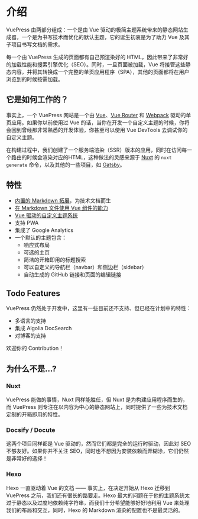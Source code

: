 # 介绍

VuePress 由两部分组成：一个是由 Vue 驱动的极简主题系统带来的静态网站生成器，一个是为书写技术而优化的默认主题，它的诞生初衷是为了助力 Vue 及其子项目书写文档的需求。
 
每一个由 VuePress 生成的页面都有自己预渲染好的 HTML，因此带来了非常好的加载性能和搜索引擎优化（SEO）。同时，一旦页面被加载，Vue 将接管这些静态内容，并将其转换成一个完整的单页应用程序（SPA），其他的页面都将在用户浏览到的时候按需加载。

## 它是如何工作的？

事实上，一个 VuePress 网站是一个由 [Vue](http://vuejs.org/)、[Vue Router](https://github.com/vuejs/vue-router) 和 [Webpack](http://webpack.js.org/) 驱动的单页应用。如果你以前使用过 Vue 的话，当你在开发一个自定义主题的时候，你将会回到曾经那非常熟悉的开发体验，你甚至可以使用 Vue DevTools 去调试你的自定义主题。

在构建过程中，我们创建了一个服务端渲染（SSR）版本的应用，同时在访问每一个路由的时候会渲染对应的HTML，这种做法的灵感来源于 [Nuxt](https://nuxtjs.org/) 的 `nuxt generate` 命令，以及其他的一些项目，如 [Gatsby](https://www.gatsbyjs.org/)。

## 特性

- [内置的 Markdown 拓展](./markdown.md)，为技术文档而生
- [在 Markdown 文件使用 Vue 组件的能力](./using-vue.md)
- [Vue 驱动的自定义主题系统](./custom-themes)
- 支持 PWA
- 集成了 Google Analytics
- 一个默认的主题包含：
  - 响应式布局
  - 可选的主页
  - 简洁的开箱即用的标题搜索
  - 可以自定义的导航栏（navbar）和侧边栏（sidebar）
  - 自动生成的 GitHub 链接和页面的编辑链接

## Todo Features

VuePress 仍然处于开发中，这里有一些目前还不支持、但已经在计划中的特性：

- 多语言的支持
- 集成 Algolia DocSearch 
- 对博客的支持

欢迎你的 Contribution！

## 为什么不是...?

### Nuxt

VuePress 能做的事情，Nuxt 同样能胜任，但 Nuxt 是为构建应用程序而生的，而 VuePress 则专注在以内容为中心的静态网站上，同时提供了一些为技术文档定制的开箱即用的特性。

### Docsify / Docute

这两个项目同样都是 Vue 驱动的，然而它们都是完全的运行时驱动，因此对 SEO 不够友好。如果你并不关注 SEO，同时也不想因为安装依赖而弄糊涂，它们仍然是非常好的选择！

### Hexo

Hexo 一直驱动着 Vue 的文档 —— 事实上，在决定开始从 Hexo 迁移到 VuePress 之前，我们还有很长的路要走。Hexo 最大的问题在于他的主题系统太过于静态以及过度地依赖纯字符串，而我们十分希望能够好好地利用 Vue 来处理我们的布局和交互，同时，Hexo 的 Markdown 渲染的配置也不是最灵活的。


